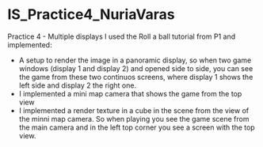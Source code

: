 # IS_Practice4_NuriaVaras
 Practice 4 - Multiple displays
I used the Roll a ball tutorial from P1 and implemented:
- A setup to render the image in a panoramic display, so when two game windows (display 1 and display 2) and opened side to side, you can see the game from these two continuos screens, where display 1 shows the left side and display 2 the right one. 
- I implemented a mini map camera that shows the game from the top view
- I implemented a render texture in a cube in the scene from the view of the minni map camera. So when playing you see the game scene from the main camera and in the left top corner you see a screen with the top view.
